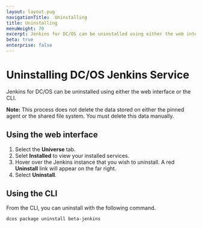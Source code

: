 ```yaml
---
layout: layout.pug
navigationTitle:  Uninstalling
title: Uninstalling
menuWeight: 70
excerpt: Jenkins for DC/OS can be uninstalled using either the web interface or the CLI. 
beta: true
enterprise: false
---
```

# Uninstalling DC/OS Jenkins Service

Jenkins for DC/OS can be uninstalled using either the web interface or the CLI.

**Note:** This process does not delete the data stored on either the pinned agent or the shared file system. You must delete this data manually.

## Using the web interface

1. Select the **Universe** tab.
1. Selet **Installed** to view your installed services.
1. Hover over the Jenkins instance that you wish to uninstall. A red **Uninstall** link will appear on the far right.
1. Select **Uninstall**.

## Using the CLI

From the CLI, you can uninstall with the following command.

```bash
dcos package uninstall beta-jenkins
```
